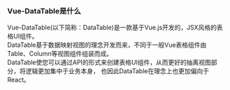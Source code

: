 ### Vue-DataTable是什么

Vue-DataTable(以下简称：DataTable)是一款基于Vue.js开发的，JSX风格的表格UI组件。  
DataTable基于数据映射视图的理念开发而来，不同于一般Vue表格组件由Table、Column等视图组件组装而成。  
DataTable使您可以通过API的形式来创建表格UI组件，从而更好的抽离视图部分，将逻辑更加集中于业务本身，
也因此DataTable在理念上也更加偏向于React。
